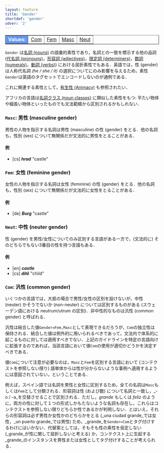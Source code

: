 ```yaml
---
layout: feature
title: 'Gender'
shortdef: 'gender'
udver: '2'
---
```


<table class="typeindex" border="1">
<tr>
  <td style="background-color:cornflowerblue;color:white"><strong>Values:</strong> </td>
  <td><a href="#Com">Com</a></td>
  <td><a href="#Fem">Fem</a></td>
  <td><a href="#Masc">Masc</a></td>
  <td><a href="#Neut">Neut</a></td>
</tr>
</table>

`Gender` は[名詞 (nouns)](u-pos/NOUN) の語彙的素性であり，名詞との一致を標示する他の品詞 ([代名詞 (pronouns)](u-pos/PRON)，[形容詞 (adjectives)](u-pos/ADJ)，[限定詞 (determiners)](u-pos/DET)，[数詞 (numerals)](u-pos/NUM)，[動詞 (verbs)](u-pos/VERB)) における屈折素性でもある．英語では，性 (gender) は人称代名詞 _(he / she / it)_ の選択についてにのみ影響を与えるため，素性`Gender`は英語のタグセットでエンコードしないのが通例である．

これに関連する素性として，[有生性 (Animacy)]() も参照されたい．

アフリカの言語は[名詞クラス (noun classes)](NounClass) に類似した素性をもつ: 平たい物体や細長い物体といったものでも文法範疇から区別されるかもしれない．

### <a name="Masc">`Masc`</a>: 男性 (masculine gender)

男性の人物を指示する名詞は男性 (masculine) の性 (gender) をとる．他の名詞も，性別 (sex) について無関係だが文法的に男性をとることがある．

#### 例

* [cs] _<b>hrad</b>_ "castle"

### <a name="Fem">`Fem`</a>: 女性 (feminine gender)

女性の人物を指示する名詞は女性 (feminine) の性 (gender) をとる．他の名詞も，性別 (sex) について無関係だが文法的に女性をとることがある．

#### 例

* [de] _<b>Burg</b>_ "castle"

### <a name="Neut">`Neut`</a>: 中性 (neuter gender)

性 (gender) を男性/女性についてのみ区別する言語がある一方で，(文法的に) そのどちらでもない3番目の性を持つ言語もある．

#### 例

* [en] _<b>castle</b>_
* [cs] _<b>dítě</b>_ "child"

### <a name="Com">`Com`</a>: 汎性 (common gender)

いくつかの言語では，大抵の場合で男性/女性の区別を設けないが，中性 (neuter) かそうでないか (non-neuter) については区別するものがある (スウェーデン語における neutrum/utrum の区別)．非中性的なものは汎性 (common gender) と呼ばれる．

汎性は結合した値`Gender=Fem,Masc`として表現できるだろうが，`Com`の独立性は保持される．結合した値は例外的に用いられるべきであって，文法内で体系的に起こるものに対しては適用すべきでない．上記のガイドラインを特定の言語向けに拡張するのであれば，当該言語において値`Com`の使用が適切かどうかを決定すべきである．

値`Com`について注意が必要なのは，`Masc`と`Fem`を区別する言語において (コンテクストを参照しない限り) 語単体からは性が分からないような事例へ適用するようには意図されていない，ということである．

例えば，スペイン語では名詞を男性と女性に区別するため，全ての名詞は`Masc`もしくは`Fem`として分類される．形容詞は性 (および数) について名詞と一致し，_-o / -a_を交替させることで区別される．ただし，_grande_ もしくは _feliz_ のように，両方の性に対して１つの形式しかもたないような名詞も存在し，これらはコンテクストを参照しない限りどちらか性であるかが判明しない．とはいえ，それらの形容詞は必ず男性か女性かのどちらかをとる (_una ciudad grande_では女性，_un puerto grande_では男性) ため，_grande_を`Gender=Com`とタグ付けするわけにはいかない．代替案としては，そもそも性の素性を仮定しない (_grande_が性に関して屈折しないと考える) か，コンテクスト上に生起する_grande_のインスタンスを男性または女性としてタグ付けすることが考えられる．
